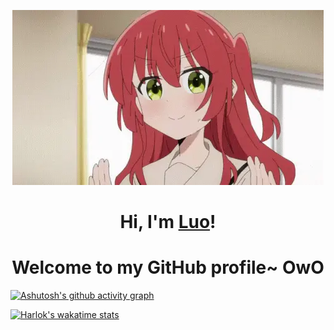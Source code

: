 <p align="center">
  <a href="https://www.xbzj.love"><img src="kita-ikuyo-rap.webp" alt="Banner"></a>
</p>

<h1 align="center">Hi, I'm <a href="https://www.xbzj.love">Luo</a>!</h1>
<h1 align="center">Welcome to my GitHub profile~ OwO</h1>

[![Ashutosh's github activity graph](https://github-readme-activity-graph.vercel.app/graph?username=LuoxueQWQ&theme=react-dark)](https://github.com/ashutosh00710/github-readme-activity-graph)

[![Harlok's wakatime stats](https://github-readme-stats.vercel.app/api/wakatime?username=LuoxueQWQ&layout=compact&theme=dark)](https://github.com/anuraghazra/github-readme-stats)
